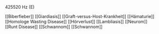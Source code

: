 425520 Hz (E)

[[Biberfieber]]
[[Giardiasis]]
[[Graft-versus-Host-Krankheit]]
[[Hämaturie]]
[[Homologe Wasting Disease]]
[[Hörverlust]]
[[Lambliasis]]
[[Neurom]]
[[Runt Disease]]
[[Schwannom]]
[[Schwannom]]